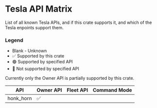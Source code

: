 # Tesla API Matrix

List of all known Tesla APIs, and if this crate supports it, and which of the Tesla enpoints support them.

### Legend

- Blank - Unknown
- ✅ Supported by this crate
- 🟢 Supported by specified API
- 🔴 Not supported by specified API

Currently only the Owner API is partially supported by this crate.

| API       | Owner API | Fleet API | Command Mode |
|-----------| --- | --- | --- |
| honk_horn | ✅ |  |  | 
